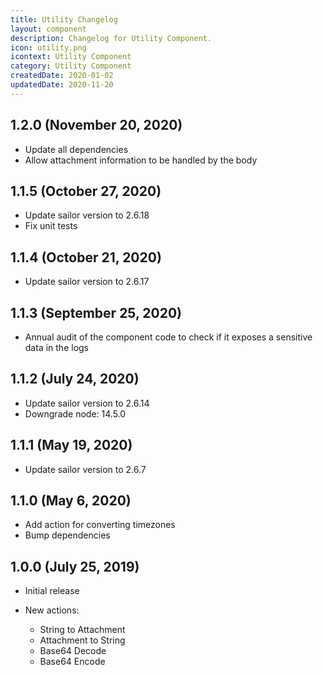 ```yaml
---
title: Utility Changelog
layout: component
description: Changelog for Utility Component.
icon: utility.png
icontext: Utility Component
category: Utility Component
createdDate: 2020-01-02
updatedDate: 2020-11-20
---
```


## 1.2.0 (November 20, 2020)

* Update all dependencies
* Allow attachment information to be handled by the body

## 1.1.5 (October 27, 2020)

* Update sailor version to 2.6.18
* Fix unit tests

## 1.1.4 (October 21, 2020)

* Update sailor version to 2.6.17

## 1.1.3 (September 25, 2020)

* Annual audit of the component code to check if it exposes a sensitive data in the logs

## 1.1.2 (July 24, 2020)

* Update sailor version to 2.6.14
* Downgrade node: 14.5.0

## 1.1.1 (May 19, 2020)

* Update sailor version to 2.6.7

## 1.1.0 (May 6, 2020)

* Add action for converting timezones
* Bump dependencies

## 1.0.0 (July 25, 2019)

* Initial release

* New actions:

  - String to  Attachment
  - Attachment to String
  - Base64 Decode
  - Base64 Encode
